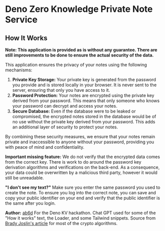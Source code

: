 # Deno Zero Knowledge Private Note Service

## How It Works

**Note: This application is provided as is without any guarantee. There are still improvements to be done to ensure the actual security of the data.**

This application ensures the privacy of your notes using the following mechanisms:

1. **Private Key Storage:** Your private key is generated from the password you provide and is stored locally in your browser. It is never sent to the server, ensuring that only you have access to it.
2. **Password Protection:** Your notes are encrypted using the private key derived from your password. This means that only someone who knows your password can decrypt and access your notes.
3. **Secure Database:** Even if the database were to be leaked or compromised, the encrypted notes stored in the database would be of no use without the private key derived from your password. This adds an additional layer of security to protect your notes.

By combining these security measures, we ensure that your notes remain private and inaccessible to anyone without your password, providing you with peace of mind and confidentiality.

**Important missing feature:** We do not verify that the encrypted data comes from the correct key. There is work to do around the password key derivation algorithms and verifications on the back-end. As a consequence, your data could be overwritten by a malicious third party, however it would still be unreadable.

**"I don't see my text?"** Make sure you enter the same password you used to create the note. To ensure you log into the correct note, you can save and copy your public identifier on your end and verify that the public identifier is the same after you login.

**Author:** [ab6d](https://github.com/ab6d)
For the Deno KV hackathon.
Chat GPT used for some of the "How it works" text, the Loader, and some Tailwind snippets.
Source from [Brady Joslin's article](https://bradyjoslin.com/blog/encryption-webcrypto/) for most of the crypto algorithms.